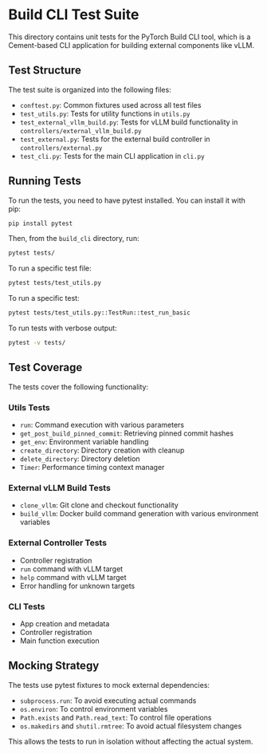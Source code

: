 # Build CLI Test Suite

This directory contains unit tests for the PyTorch Build CLI tool, which is a Cement-based CLI application for building external components like vLLM.

## Test Structure

The test suite is organized into the following files:

- `conftest.py`: Common fixtures used across all test files
- `test_utils.py`: Tests for utility functions in `utils.py`
- `test_external_vllm_build.py`: Tests for vLLM build functionality in `controllers/external_vllm_build.py`
- `test_external.py`: Tests for the external build controller in `controllers/external.py`
- `test_cli.py`: Tests for the main CLI application in `cli.py`

## Running Tests

To run the tests, you need to have pytest installed. You can install it with pip:

```bash
pip install pytest
```

Then, from the `build_cli` directory, run:

```bash
pytest tests/
```

To run a specific test file:

```bash
pytest tests/test_utils.py
```

To run a specific test:

```bash
pytest tests/test_utils.py::TestRun::test_run_basic
```

To run tests with verbose output:

```bash
pytest -v tests/
```

## Test Coverage

The tests cover the following functionality:

### Utils Tests
- `run`: Command execution with various parameters
- `get_post_build_pinned_commit`: Retrieving pinned commit hashes
- `get_env`: Environment variable handling
- `create_directory`: Directory creation with cleanup
- `delete_directory`: Directory deletion
- `Timer`: Performance timing context manager

### External vLLM Build Tests
- `clone_vllm`: Git clone and checkout functionality
- `build_vllm`: Docker build command generation with various environment variables

### External Controller Tests
- Controller registration
- `run` command with vLLM target
- `help` command with vLLM target
- Error handling for unknown targets

### CLI Tests
- App creation and metadata
- Controller registration
- Main function execution

## Mocking Strategy

The tests use pytest fixtures to mock external dependencies:

- `subprocess.run`: To avoid executing actual commands
- `os.environ`: To control environment variables
- `Path.exists` and `Path.read_text`: To control file operations
- `os.makedirs` and `shutil.rmtree`: To avoid actual filesystem changes

This allows the tests to run in isolation without affecting the actual system.
